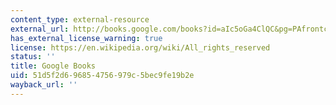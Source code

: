 ```yaml
---
content_type: external-resource
external_url: http://books.google.com/books?id=aIc5oGa4ClQC&pg=PAfrontcover
has_external_license_warning: true
license: https://en.wikipedia.org/wiki/All_rights_reserved
status: ''
title: Google Books
uid: 51d5f2d6-9685-4756-979c-5bec9fe19b2e
wayback_url: ''
---
```

